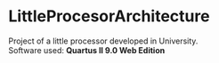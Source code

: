 # LittleProcesorArchitecture
Project of a little processor developed in University. \
Software used: **Quartus II 9.0 Web Edition**
